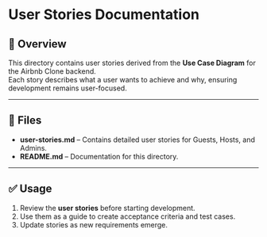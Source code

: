 # User Stories Documentation

## 📌 Overview
This directory contains user stories derived from the **Use Case Diagram** for the Airbnb Clone backend.  
Each story describes what a user wants to achieve and why, ensuring development remains user-focused.

---

## 📂 Files
- **user-stories.md** – Contains detailed user stories for Guests, Hosts, and Admins.  
- **README.md** – Documentation for this directory.

---

## ✅ Usage
1. Review the **user stories** before starting development.  
2. Use them as a guide to create acceptance criteria and test cases.  
3. Update stories as new requirements emerge.  

